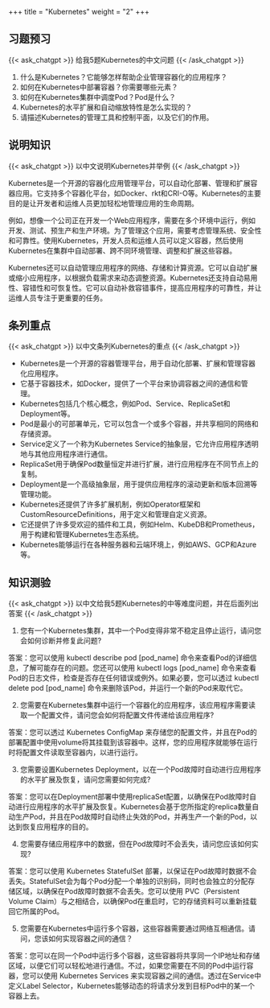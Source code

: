 +++
title = "Kubernetes"
weight = "2"
+++
## 习题预习
{{< ask_chatgpt >}}
给我5题Kubernetes的中文问题
{{< /ask_chatgpt >}}



1. 什么是Kubernetes？它能够怎样帮助企业管理容器化的应用程序？
2. 如何在Kubernetes中部署容器？你需要哪些元素？
3. 如何在Kubernetes集群中调度Pod？Pod是什么？
4. Kubernetes的水平扩展和自动缩放特性是怎么实现的？
5. 请描述Kubernetes的管理工具和控制平面，以及它们的作用。   

## 说明知识
{{< ask_chatgpt >}}
以中文说明Kubernetes并举例
{{< /ask_chatgpt >}}



Kubernetes是一个开源的容器化应用管理平台，可以自动化部署、管理和扩展容器应用。它支持多个容器化平台，如Docker、rkt和CRI-O等。Kubernetes的主要目的是让开发者和运维人员更加轻松地管理应用的生命周期。

例如，想像一个公司正在开发一个Web应用程序，需要在多个环境中运行，例如开发、测试、预生产和生产环境。为了管理这个应用，需要考虑管理系统、安全性和可靠性。使用Kubernetes，开发人员和运维人员可以定义容器，然后使用Kubernetes在集群中自动部署、跨不同环境管理、调整和扩展这些容器。

Kubernetes还可以自动管理应用程序的网络、存储和计算资源。它可以自动扩展或缩小应用程序，以根据负载需求来动态调整资源。Kubernetes还支持自动易用性、容错性和可恢复性。它可以自动补救容错事件，提高应用程序的可靠性，并让运维人员专注于更重要的任务。   

## 条列重点
{{< ask_chatgpt >}}
以中文条列Kubernetes的重点
{{< /ask_chatgpt >}}



- Kubernetes是一个开源的容器管理平台，用于自动化部署、扩展和管理容器化应用程序。
- 它基于容器技术，如Docker，提供了一个平台来协调容器之间的通信和管理。
- Kubernetes包括几个核心概念，例如Pod、Service、ReplicaSet和Deployment等。
- Pod是最小的可部署单元，它可以包含一个或多个容器，并共享相同的网络和存储资源。
- Service定义了一个称为Kubernetes Service的抽象层，它允许应用程序透明地与其他应用程序进行通信。
- ReplicaSet用于确保Pod数量恒定并进行扩展，进行应用程序在不同节点上的复制。
- Deployment是一个高级抽象层，用于提供应用程序的滚动更新和版本回溯等管理功能。
- Kubernetes还提供了许多扩展机制，例如Operator框架和CustomResourceDefinitions，用于定义和管理自定义资源。
- 它还提供了许多受欢迎的插件和工具，例如Helm、KubeDB和Prometheus，用于构建和管理Kubernetes生态系统。
- Kubernetes能够运行在各种服务器和云端环境上，例如AWS、GCP和Azure等。   

## 知识测验
{{< ask_chatgpt >}}
以中文给我5题Kubernetes的中等难度问题，并在后面列出答案
{{< /ask_chatgpt >}}



1. 您有一个Kubernetes集群，其中一个Pod变得非常不稳定且停止运行，请问您会如何诊断并修复此问题?

答案：您可以使用 kubectl describe pod [pod_name] 命令来查看Pod的详细信息，了解可能存在的问题。您还可以使用 kubectl logs [pod_name] 命令来查看Pod的日志文件，检查是否存在任何错误或例外。如果必要，您可以透过 kubectl delete pod [pod_name] 命令来删除该Pod，并运行一个新的Pod来取代它。

2. 您需要在Kubernetes集群中运行一个容器化的应用程序，该应用程序需要读取一个配置文件，请问您会如何将配置文件传递给该应用程序?

答案：您可以透过 Kubernetes ConfigMap 来存储您的配置文件，并且在Pod的部署配置中使用volume将其挂载到该容器中。这样，您的应用程序就能够在运行时将配置文件读取至容器内，以进行运行。

3. 您需要设置Kubernetes Deployment，以在一个Pod故障时自动进行应用程序的水平扩展及恢复，请问您需要如何完成?

答案：您可以在Deployment部署中使用replicaSet配置，以确保在Pod故障时自动进行应用程序的水平扩展及恢复。Kubernetes会基于您所指定的replica数量自动生产Pod，并且在Pod故障时自动终止失效的Pod，并再生产一个新的Pod，以达到恢复应用程序的目的。

4. 您需要存储应用程序中的数据，但在Pod故障时不会丢失，请问您应该如何实现?

答案：您可以使用 Kubernetes StatefulSet 部署，以保证在Pod故障时数据不会丢失。StatefulSet会为每个Pod分配一个单独的识别码，同时也会独立的分配存储区域，以确保在Pod故障时数据不会丢失。您可以使用 PVC（Persistent Volume Claim）与之相结合，以确保Pod在重启时，它的存储资料可以重新挂载回它所属的Pod。

5. 您需要在Kubernetes中运行多个容器，这些容器需要通过网络互相通信。请问，您该如何实现容器之间的通信？

答案：您可以在同一个Pod中运行多个容器，这些容器将共享同一个IP地址和存储区域，以便它们可以轻松地进行通信。不过，如果您需要在不同的Pod中运行容器，您可以使用 Kubernetes Services 来实现容器之间的通信。透过在Service中定义Label Selector，Kubernetes能够动态的将请求分发到目标Pod中的某一个容器上去。   

